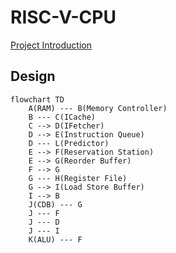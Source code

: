 # RISC-V-CPU

[Project Introduction](https://github.com/ACMClassCourse-2022/RISC-V-CPU-2023)

## Design

```mermaid
flowchart TD
    A(RAM) --- B(Memory Controller)
    B --- C(ICache)
    C --> D(IFetcher) 
    D --> E(Instruction Queue)
    D --- L(Predictor)
    E --> F(Reservation Station)
    E --> G(Reorder Buffer)
    F --> G
    G --- H(Register File)
    G --> I(Load Store Buffer)
    I --> B
    J(CDB) --- G
    J --- F 
    J --- D 
    J --- I
    K(ALU) --- F
```
